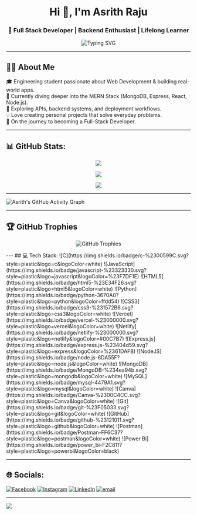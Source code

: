 <h1 align="center">Hi 👋, I'm Asrith Raju</h1>
<h3 align="center">🚀 Full Stack Developer | Backend Enthusiast | Lifelong Learner</h3>

<p align="center">
  <img src="https://readme-typing-svg.demolab.com?font=Fira+Code&duration=2200&pause=1000&color=1E90FF&center=true&vCenter=true&width=560&lines=Welcome+to+my+GitHub!;Passionate+about+Web+Development;Learning+MERN+Stack;Building+Real-World+Projects;On+my+way+to+Full+Stack+Developer" alt="Typing SVG" />
</p>

---

## 🧑‍💻 About Me

🎓 Engineering student passionate about Web Development & building real-world apps.  
🌱 Currently diving deeper into the MERN Stack (MongoDB, Express, React, Node.js).  
🔭 Exploring APIs, backend systems, and deployment workflows.  
💡 Love creating personal projects that solve everyday problems.  
🚀 On the journey to becoming a Full-Stack Developer.  

---

## 📊 GitHub Stats:

<div align="center">

  ![](https://github-readme-stats.vercel.app/api?username=asrith-raju&theme=dark&hide_border=false&include_all_commits=true&count_private=false)<br/>

  ![](https://nirzak-streak-stats.vercel.app/?user=asrith-raju&theme=dark&hide_border=false)<br/>

  ![](https://github-readme-stats.vercel.app/api/top-langs/?username=asrith-raju&theme=dark&hide_border=false&include_all_commits=true&count_private=false&layout=compact)

</div>

---

![Asrith's GitHub Activity Graph](https://github-readme-activity-graph.vercel.app/graph?username=asrith-raju&theme=react-dark&hide_border=true)

---

## 🏆 GitHub Trophies
<p align="center">
  <img src="https://github-profile-trophy.vercel.app/?username=asrith-raju&theme=radical&no-frame=false&no-bg=true&margin-w=4" alt="GitHub Trophies" />
</p>
---
## 💻 Tech Stack:
![C](https://img.shields.io/badge/c-%2300599C.svg?style=plastic&logo=c&logoColor=white) ![JavaScript](https://img.shields.io/badge/javascript-%23323330.svg?style=plastic&logo=javascript&logoColor=%23F7DF1E) ![HTML5](https://img.shields.io/badge/html5-%23E34F26.svg?style=plastic&logo=html5&logoColor=white) ![Python](https://img.shields.io/badge/python-3670A0?style=plastic&logo=python&logoColor=ffdd54) ![CSS3](https://img.shields.io/badge/css3-%231572B6.svg?style=plastic&logo=css3&logoColor=white) ![Vercel](https://img.shields.io/badge/vercel-%23000000.svg?style=plastic&logo=vercel&logoColor=white) ![Netlify](https://img.shields.io/badge/netlify-%23000000.svg?style=plastic&logo=netlify&logoColor=#00C7B7) ![Express.js](https://img.shields.io/badge/express.js-%23404d59.svg?style=plastic&logo=express&logoColor=%2361DAFB) ![NodeJS](https://img.shields.io/badge/node.js-6DA55F?style=plastic&logo=node.js&logoColor=white) ![MongoDB](https://img.shields.io/badge/MongoDB-%234ea94b.svg?style=plastic&logo=mongodb&logoColor=white) ![MySQL](https://img.shields.io/badge/mysql-4479A1.svg?style=plastic&logo=mysql&logoColor=white) ![Canva](https://img.shields.io/badge/Canva-%2300C4CC.svg?style=plastic&logo=Canva&logoColor=white) ![Git](https://img.shields.io/badge/git-%23F05033.svg?style=plastic&logo=git&logoColor=white) ![GitHub](https://img.shields.io/badge/github-%23121011.svg?style=plastic&logo=github&logoColor=white) ![Postman](https://img.shields.io/badge/Postman-FF6C37?style=plastic&logo=postman&logoColor=white) ![Power Bi](https://img.shields.io/badge/power_bi-F2C811?style=plastic&logo=powerbi&logoColor=black)
<!--### 🔝 Top Contributed Repo
![](https://github-contributor-stats.vercel.app/api?username=asrith-raju&limit=5&theme=dark&combine_all_yearly_contributions=true)-->

---

## 🌐 Socials:
[![Facebook](https://img.shields.io/badge/Facebook-%231877F2.svg?logo=Facebook&logoColor=white)](https://facebook.com/AsrithRaju) 
[![Instagram](https://img.shields.io/badge/Instagram-%23E4405F.svg?logo=Instagram&logoColor=white)](https://instagram.com/asrithraju__) 
[![LinkedIn](https://img.shields.io/badge/LinkedIn-%230077B5.svg?logo=linkedin&logoColor=white)](https://linkedin.com/in/AsrithRajuSrinadhuni) 
[![email](https://img.shields.io/badge/Email-D14836?logo=gmail&logoColor=white)](mailto:asrithraju11@gmail.com) 

---

[![](https://visitcount.itsvg.in/api?id=asrith-raju&icon=0&color=0)](https://visitcount.itsvg.in)

<!-- Proudly created with GPRM ( https://gprm.itsvg.in ) -->
